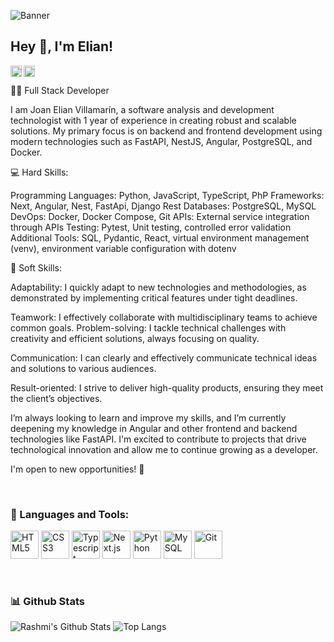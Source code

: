 ![Banner](https://res.cloudinary.com/dw6vdykba/image/upload/v1724639030/ig5o3qvykm8htkfoyywc.png)
## Hey 👋, I'm Elian!
<a href='https://www.linkedin.com/in/joan-elian-villamarin-urrutia-a4a7191b7/?locale=en_US'>
<img align='left' alt="linkedin" src="https://raw.githubusercontent.com/rahul-jha98/rahul-jha98/561d474902b59c7429ec22bb73e225696c27b202/assets/linkedin.svg" height='18px'/>
</a>
<a href='https://x.com/ELIANDEV55'><img align='left' alt="twitter" src="https://raw.githubusercontent.com/rahul-jha98/rahul-jha98/561d474902b59c7429ec22bb73e225696c27b202/assets/twitter.svg" height='18px'/></a>
<br>

👨‍💻 Full Stack Developer

I am Joan Elian Villamarín, a software analysis and development technologist with 1 year of experience in creating robust and scalable solutions. My primary focus is on backend and frontend development using modern technologies such as FastAPI, NestJS, Angular, PostgreSQL, and Docker.

💻 Hard Skills:

Programming Languages: Python, JavaScript, TypeScript, PhP
Frameworks: Next, Angular, Nest, FastApi, Django Rest
Databases: PostgreSQL, MySQL
DevOps: Docker, Docker Compose, Git
APIs: External service integration through APIs
Testing: Pytest, Unit testing, controlled error validation
Additional Tools: SQL, Pydantic, React, virtual environment management (venv), environment variable configuration with dotenv

🤝 Soft Skills:

Adaptability: I quickly adapt to new technologies and methodologies, as demonstrated by implementing critical features under tight deadlines.

Teamwork: I effectively collaborate with multidisciplinary teams to achieve common goals.
Problem-solving: I tackle technical challenges with creativity and efficient solutions, always focusing on quality.

Communication: I can clearly and effectively communicate technical ideas and solutions to various audiences.

Result-oriented: I strive to deliver high-quality products, ensuring they meet the client’s objectives.

I’m always looking to learn and improve my skills, and I’m currently deepening my knowledge in Angular and other frontend and backend technologies like FastAPI. I'm excited to contribute to projects that drive technological innovation and allow me to continue growing as a developer.

I'm open to new opportunities! 🚀


<br>

### 🔨 Languages and Tools:

<a href="https://www.w3.org/TR/html5/" title="HTML5"><img src="https://github.com/get-icon/geticon/raw/master/icons/html-5.svg" alt="HTML5" width="45px" height="45px"></a>
<a href="https://www.w3.org/TR/CSS/" title="CSS3"><img src="https://github.com/get-icon/geticon/raw/master/icons/css-3.svg" alt="CSS3" width="45px" height="45px"></a>
<a href="https://www.typescriptlang.org/" title="Typescript"><img src="https://github.com/get-icon/geticon/raw/master/icons/typescript-icon.svg" alt="Typescript" width="45px" height="45px"></a>
<a href="https://nextjs.org/" title="Next.js"><img src="https://github.com/get-icon/geticon/raw/master/icons/nextjs-icon.svg" alt="Next.js" width="45px" height="45px"></a>
<a href="https://www.python.org/" title="Python"><img src="https://github.com/get-icon/geticon/raw/master/icons/python.svg" alt="Python" width="45px" height="45px"></a>
<a href="https://dev.mysql.com/" title="MySQL"><img src="https://github.com/get-icon/geticon/raw/master/icons/mysql.svg" alt="MySQL" width="45px" height="45px"></a>
<a href="https://git-scm.com/" title="Git"><img src="https://github.com/get-icon/geticon/raw/master/icons/git-icon.svg" alt="Git" width="45px" height="45px"></a>

<br>


### 📊 Github Stats

![Rashmi's Github Stats](https://github-readme-stats.vercel.app/api?username=ElianDev55&count_private=true&show_icons=true&include_all_commits=true)
![Top Langs](https://github-readme-stats.vercel.app/api/top-langs/?username=ElianDev55&hide=TeX&layout=compact)
